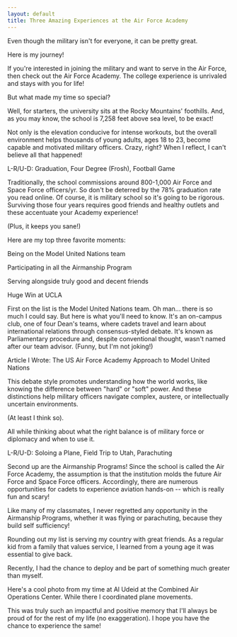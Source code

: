 ```yaml
---
layout: default
title: Three Amazing Experiences at the Air Force Academy
---
```


Even though the military isn't for everyone, it can be pretty great. 


Here is my journey!  


If you're interested in joining the military and want to serve in the Air Force, then check out the Air Force Academy.  The college experience is unrivaled and stays with you for life!


But what made my time so special?


Well, for starters, the university sits at the Rocky Mountains' foothills. And, as you may know, the school is 7,258 feet above sea level, to be exact!


Not only is the elevation conducive for intense workouts, but the overall environment helps thousands of young adults, ages 18 to 23, become capable and motivated military officers. Crazy, right?  When I reflect, I can't believe all that happened!





L-R/U-D: Graduation, Four Degree (Frosh), Football Game


Traditionally, the school commissions around 800-1,000 Air Force and Space Force officers/yr.  So don't be deterred by the 78% graduation rate you read online.  Of course, it is military school so it's going to be rigorous.  Surviving those four years requires good friends and healthy outlets and these accentuate your Academy experience!


(Plus, it keeps you sane!)


Here are my top three favorite moments:

Being on the Model United Nations team

Participating in all the Airmanship Program

Serving alongside truly good and decent friends


Huge Win at UCLA


First on the list is the Model United Nations team.  Oh man... there is so much I could say. But here is what you'll need to know.  It's an on-campus club, one of four Dean's teams, where cadets travel and learn about international relations through consensus-styled debate.  It's known as Parliamentary procedure and, despite conventional thought, wasn't named after our team advisor.  (Funny, but I'm not joking!)


Article I Wrote: The US Air Force Academy Approach to Model United Nations


This debate style promotes understanding how the world works, like knowing the difference between "hard" or "soft" power.  And these distinctions help military officers navigate complex, austere, or intellectually uncertain environments.  


(At least I think so).  


All while thinking about what the right balance is of military force or diplomacy and when to use it. 





L-R/U-D: Soloing a Plane, Field Trip to Utah, Parachuting


Second up are the Airmanship Programs!  Since the school is called the Air Force Academy, the assumption is that the institution molds the future Air Force and Space Force officers.  Accordingly, there are numerous opportunities for cadets to experience aviation hands-on -- which is really fun and scary!  


Like many of my classmates, I never regretted any opportunity in the Airmanship Programs, whether it was flying or parachuting, because they build self sufficiency!




Rounding out my list is serving my country with great friends.  As a regular kid from a family that values service, I learned from a young age it was essential to give back.  


Recently, I had the chance to deploy and be part of something much greater than myself. 


Here's a cool photo from my time at Al Udeid at the Combined Air Operations Center. While there I coordinated plane movements. 


This was truly such an impactful and positive memory that I'll always be proud of for the rest of my life (no exaggeration).  I hope you have the chance to experience the same!